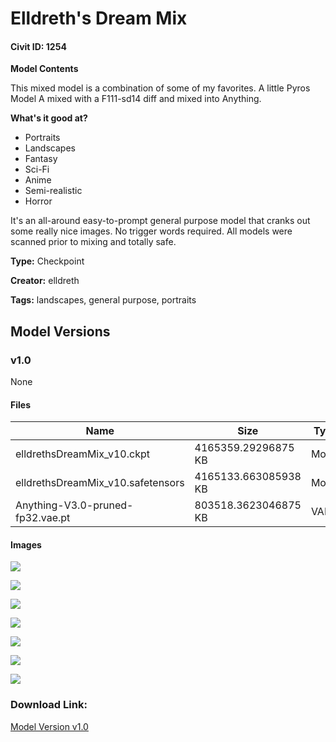 # Elldreth's Dream Mix

#### Civit ID: 1254

<p><strong>Model Contents</strong></p><p>This mixed model is a combination of some of my favorites. A little Pyros Model A mixed with a F111-sd14 diff and mixed into Anything.</p><p><strong>What's it good at?</strong></p><ul><li>Portraits</li><li>Landscapes</li><li>Fantasy</li><li>Sci-Fi</li><li>Anime</li><li>Semi-realistic</li><li>Horror</li></ul><p>It's an all-around easy-to-prompt general purpose model that cranks out some really nice images. No trigger words required. All models were scanned prior to mixing and totally safe.</p>

**Type:** Checkpoint

**Creator:** elldreth

**Tags:** landscapes, general purpose, portraits

## Model Versions

### v1.0

None

#### Files

| Name | Size | Type | Format | Download Url | AutoV1 | AutoV2 | SHA256 | CRC32 | BLAKE3 |
| --- | --- | --- | --- | --- | --- | --- | --- | --- | --- |
| elldrethsDreamMix_v10.ckpt | 4165359.29296875 KB | Model | PickleTensor | https://civitai.com/api/download/models/1330?type=Model&format=PickleTensor&size=full&fp=fp16 | A1B33DB3 | 2D87DCF80E | 2D87DCF80E607968425106215AB437278DFA5142FDF05B9674B65DB9BE08D96D | C951D9EC | 7BB8EFFFD51D98E303BB63552B0B7E0A66E7389EE5D12B964142DC91A34CB2C9 |
| elldrethsDreamMix_v10.safetensors | 4165133.663085938 KB | Model | SafeTensor | https://civitai.com/api/download/models/1330 | 9D9F85BE | 54A192C581 | 54A192C58180F2A209C35FAA543E92F99FDBFB8C778B08B4B10D06E124F955EE | FA1D5C93 | 4718F7D27E2DD919C97A69937240DC0D16CE18FD9B6B9CB1EDAD2C0F4A4B4405 |
| Anything-V3.0-pruned-fp32.vae.pt | 803518.3623046875 KB | VAE | Other | https://civitai.com/api/download/models/1330?type=VAE&format=Other | F458B5C6 | F921FB3F29 | F921FB3F29891D2A77A6571E56B8B5052420D2884129517A333C60B1B4816CDF | 65AEACBA | 2E175004F953D6DC373A9DD18BF8A1845983EB6E1B3D6EA0C76A81D344244F18 |

#### Images

<p><img src="https://image.civitai.com/xG1nkqKTMzGDvpLrqFT7WA/a78ae89f-7d94-4951-6fbf-d749d64b6800/width=450/11439.jpeg" /></p>

<p><img src="https://image.civitai.com/xG1nkqKTMzGDvpLrqFT7WA/f1cb7f00-9680-4891-d224-42830d37a500/width=450/11039.jpeg" /></p>

<p><img src="https://image.civitai.com/xG1nkqKTMzGDvpLrqFT7WA/ac89cb0b-1391-464f-93cf-77778c805f00/width=450/11037.jpeg" /></p>

<p><img src="https://image.civitai.com/xG1nkqKTMzGDvpLrqFT7WA/e9d19786-613d-4768-1f47-e8a3810a2900/width=450/11428.jpeg" /></p>

<p><img src="https://image.civitai.com/xG1nkqKTMzGDvpLrqFT7WA/47e8be0a-2b03-4ccc-d3fb-2237fa824900/width=450/11038.jpeg" /></p>

<p><img src="https://image.civitai.com/xG1nkqKTMzGDvpLrqFT7WA/70882fec-4473-4d5d-ea30-766923e27500/width=450/11425.jpeg" /></p>

<p><img src="https://image.civitai.com/xG1nkqKTMzGDvpLrqFT7WA/3afa4135-f4a7-45eb-ee30-67764fef5000/width=450/11426.jpeg" /></p>

### Download Link:

[Model Version v1.0](https://civitai.com/api/download/models/1330)

